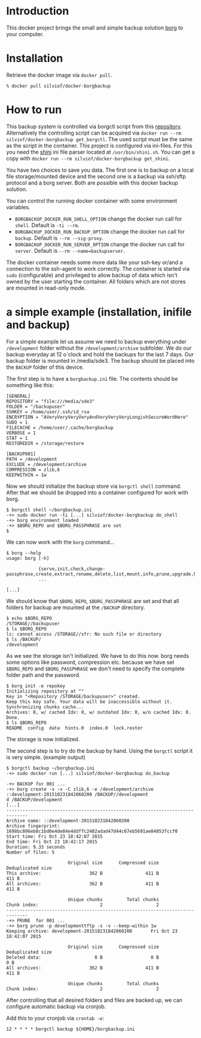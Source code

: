 
# Introduction

This docker project brings the small and simple backup solution [borg] to your
computer.

# Installation

Retrieve the docker image via `docker pull`.

```
% docker pull silviof/docker-borgbackup
```

# How to run

This backup system is controlled via borgctl script from this [repository].
Alternatively the controlling script can be acquired via `docker run --rm
silviof/docker-borgbackup get_borgctl`. The used script must be the same as the
script in the container. This project is configured via ini-files. For this
you need the [shini] ini file parser located at `/usr/bin/shini.sh`. You can
get a copy with `docker run --rm silviof/docker-borgbackup get_shini`.

You have two choices to save you data. The first one is to backup on a local
file storage/mounted device and the second one is a backup via ssh/sftp
protocol and a borg server. Both are possible with this docker backup solution.

You can control the running docker container with some environment
variables.

*   `BORGBACKUP_DOCKER_RUN_SHELL_OPTION` change the docker run call for
    `shell`. Default is `-ti --rm`.
*   `BORGBACKUP_DOCKER_RUN_BACKUP_OPTION` change the docker run call for
    `backup`. Default is `--rm --sig-proxy`.
*   `BORGBACKUP_DOCKER_RUN_SERVER_OPTION` change the docker run call for
    `server`. Default is `--rm --name=backupserver`.

The docker container needs some more data like your ssh-key or/and a
connection to the ssh-agent to work correctly. The container is started via
`sudo` (configurable) and privileged to allow backup of data which isn't
owned by the user starting the container. All folders which are not
stores are mounted in read-only mode.

# a simple example (installation, inifile and backup)

For a simple example let us assume we need to backup everything under
`/development` folder without the `/development/archive` subfolder. We do our
backup everyday at 12 o\`clock and hold the backups for the last 7 days. Our
backup folder is mounted in /media/sde3. The backup should be placed into the
`BACKUP` folder of this device.

The first step is to have a `borgbackup.ini` file. The contents should be
something like this:

    [GENERAL]
    REPOSITORY = "file:///media/sde3"
    FOLDER = "/backupuser"
    SSHKEY = /home/user/.ssh/id_rsa
    ENCRYPTION = "AVeryVeryVeryVeryAndVeryVeryVeryLongishSecureWordHere"
    SUDO = 1
    FILECACHE = /home/user/.cache/borgbackup
    VERBOSE = 1
    STAT = 1
    RESTOREDIR = /storage/restore

    [BACKUP001]
    PATH = /development
    EXCLUDE = /development/archive
    COMPRESSION = zlib,6
    KEEPWITHIN = 1w

Now we should initialize the backup store via `borgctl shell` command. After
that we should be dropped into a container configured for work with borg.

    $ borgctl shell ~/borgbackup.ini
    -+> sudo docker run -ti [...] silviof/docker-borgbackup do_shell
    -+> borg environment loaded
    -+> $BORG_REPO and $BORG_PASSPHRASE are set
    $

We can now work with the `borg` command...

    $ borg --help
    usage: borg [-h]

                {serve,init,check,change-passphrase,create,extract,rename,delete,list,mount,info,prune,upgrade,help}
                ...

    [...]

We should know that `$BORG_REPO`, `$BORG_PASSPHRASE` are set and that all
folders for backup are mounted at the `/BACKUP` directory.

    $ echo $BORG_REPO
    /STORAGE//backupuser
    $ ls $BORG_REPO
    ls: cannot access /STORAGE//sfr: No such file or directory
    $ ls /BACKUP/
    /development

As we see the storage isn't initialized. We have to do this now. borg needs
some options like password, compression etc. because we have set `$BORG_REPO`
and `$BORG_PASSPHRASE` we don't need to specify the complete folder path and
the password.

    $ borg init -e repokey
    Initializing repository at ""
    Key in "<Repository /STORAGE/backupuser>" created.
    Keep this key safe. Your data will be inaccessible without it.
    Synchronizing chunks cache...
    Archives: 0, w/ cached Idx: 0, w/ outdated Idx: 0, w/o cached Idx: 0.
    Done.
    $ ls $BORG_REPO
    README  config  data  hints.0  index.0  lock.roster

The storage is now initialized.

The second step is to try do the backup by hand. Using the `borgctl` script
it is very simple. (example output)

    $ borgctl backup ~/borgbackup.ini
    -+> sudo docker run [...] silviof/docker-borgbackup do_backup

    -+> BACKUP for 001 ...
    -+> borg create -s -v -C zlib,6 -e /development/archive   ::development-201510231842060200 /BACKUP//development
    d /BACKUP/development
    [...]
    ------------------------------------------------------------------------------
    Archive name: ::development-201510231842060200
    Archive fingerprint: 1698bc896eb8c1bd0e4de84e4ddffc2402adad47d44c67eb5691ae04853fccf0
    Start time: Fri Oct 23 18:42:07 2015
    End time: Fri Oct 23 18:42:17 2015
    Duration: 9.33 seconds
    Number of files: 5

                           Original size      Compressed size    Deduplicated size
    This archive:                  362 B                411 B                411 B
    All archives:                  362 B                411 B                411 B

                           Unique chunks         Total chunks
    Chunk index:                       2                    2
    ------------------------------------------------------------------------------
    -+> PRUNE  for 001 ...
    -+> borg prune -p developmenttftp -s -v --keep-within 1w
    Keeping archive: development-201510231842060200       Fri Oct 23 18:42:07 2015

                           Original size      Compressed size    Deduplicated size
    Deleted data:                    0 B                  0 B                  0 B
    All archives:                  362 B                411 B                411 B

                           Unique chunks         Total chunks
    Chunk index:                       2                    2

After controlling that all desired folders and files are backed up, we can
configure automatic backup via cronjob.

Add this to your cronjob via `crontab -e`:

    12 * * * * borgctl backup ${HOME}/borgbackup.ini

[borg]: https://borgbackup.github.io/
[repository]: https://github.com/silvio/docker-borgbackup
[shini]: https://github.com/wallyhall/shini.git

